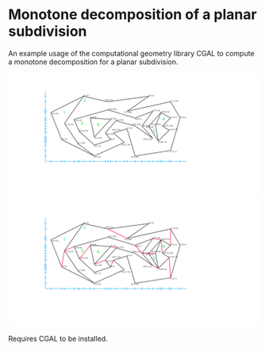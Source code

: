 # Monotone decomposition of a planar subdivision
An example usage of the computational geometry library 
CGAL to compute a monotone decomposition 
for a planar subdivision.

![Original](Examples\Original.svg)
![Decomposition](Examples\Decomposition.svg)

Requires CGAL to be installed.
